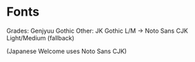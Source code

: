 # Fonts

Grades: Genjyuu Gothic
Other: JK Gothic L/M -> Noto Sans CJK Light/Medium (fallback)

(Japanese Welcome uses Noto Sans CJK)
